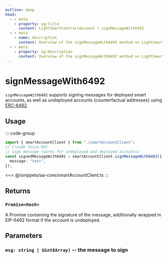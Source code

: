 ```yaml
---
outline: deep
head:
  - - meta
    - property: og:title
      content: LightSmartContractAccount • signMessageWith6492
  - - meta
    - name: description
      content: Overview of the signMessageWith6492 method on LightSmartContractAccount
  - - meta
    - property: og:description
      content: Overview of the signMessageWith6492 method on LightSmartContractAccount
---
```


# signMessageWith6492

`signMessageWith6492` supports signing messages for deployed smart accounts, as well as undeployed accounts (counterfactual addresses) using [ERC-6492](https://eips.ethereum.org/EIPS/eip-6492).

## Usage

::: code-group

```ts [example.ts]
import { smartAccountClient } from "./smartAccountClient";
// [!code focus:99]
// sign message (works for undeployed and deployed accounts)
const signedMessageWith6492 = smartAccountClient.signMessageWith6492({
  message: "test",
});
```

<<< @/snippets/aa-core/smartAccountClient.ts
:::

## Returns

### `Promise<Hash>`

A Promise containing the signature of the message, additionally wrapped in EIP-6492 format if the account is undeployed.

## Parameters

### `msg: string | Uint8Array)` -- the message to sign
